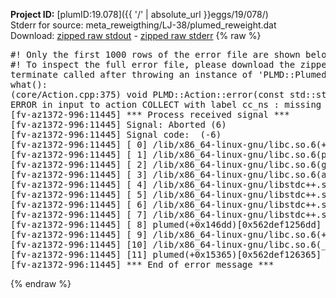 **Project ID:** [plumID:19.078]({{ '/' | absolute_url }}eggs/19/078/)  
Stderr for source:  meta_reweigthing/LJ-38/plumed_reweight.dat   
Download: [zipped raw stdout](plumed_reweight.dat.plumed.stdout.txt.zip) - [zipped raw stderr](plumed_reweight.dat.plumed.stderr.txt.zip) 
{% raw %}
<pre>
#! Only the first 1000 rows of the error file are shown below
#! To inspect the full error file, please download the zipped raw stderr file above
terminate called after throwing an instance of 'PLMD::Plumed::ExceptionError'
what():
(core/Action.cpp:375) void PLMD::Action::error(const std::string&) const
ERROR in input to action COLLECT with label cc_ns : missing TYPE keyword.  TYPE should specify whether data is to be stored as a vector or a matrix
[fv-az1372-996:11445] *** Process received signal ***
[fv-az1372-996:11445] Signal: Aborted (6)
[fv-az1372-996:11445] Signal code:  (-6)
[fv-az1372-996:11445] [ 0] /lib/x86_64-linux-gnu/libc.so.6(+0x45330)[0x7f05a4845330]
[fv-az1372-996:11445] [ 1] /lib/x86_64-linux-gnu/libc.so.6(pthread_kill+0x11c)[0x7f05a489eb2c]
[fv-az1372-996:11445] [ 2] /lib/x86_64-linux-gnu/libc.so.6(gsignal+0x1e)[0x7f05a484527e]
[fv-az1372-996:11445] [ 3] /lib/x86_64-linux-gnu/libc.so.6(abort+0xdf)[0x7f05a48288ff]
[fv-az1372-996:11445] [ 4] /lib/x86_64-linux-gnu/libstdc++.so.6(+0xa5ff5)[0x7f05a4ca5ff5]
[fv-az1372-996:11445] [ 5] /lib/x86_64-linux-gnu/libstdc++.so.6(+0xbb0da)[0x7f05a4cbb0da]
[fv-az1372-996:11445] [ 6] /lib/x86_64-linux-gnu/libstdc++.so.6(_ZSt10unexpectedv+0x0)[0x7f05a4ca5a55]
[fv-az1372-996:11445] [ 7] /lib/x86_64-linux-gnu/libstdc++.so.6(+0xa5a6f)[0x7f05a4ca5a6f]
[fv-az1372-996:11445] [ 8] plumed(+0x146dd)[0x562def1256dd]
[fv-az1372-996:11445] [ 9] /lib/x86_64-linux-gnu/libc.so.6(+0x2a1ca)[0x7f05a482a1ca]
[fv-az1372-996:11445] [10] /lib/x86_64-linux-gnu/libc.so.6(__libc_start_main+0x8b)[0x7f05a482a28b]
[fv-az1372-996:11445] [11] plumed(+0x15365)[0x562def126365]
[fv-az1372-996:11445] *** End of error message ***
</pre>
{% endraw %}
